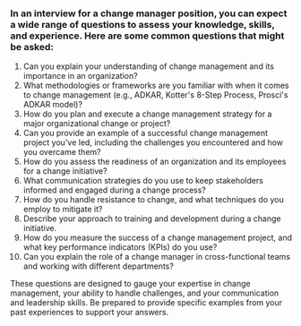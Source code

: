 ### In an interview for a change manager position, you can expect a wide range of questions to assess your knowledge, skills, and experience. Here are some common questions that might be asked:

1. Can you explain your understanding of change management and its importance in an organization?
2. What methodologies or frameworks are you familiar with when it comes to change management (e.g., ADKAR, Kotter's 8-Step Process, Prosci's ADKAR model)?
3. How do you plan and execute a change management strategy for a major organizational change or project?
4. Can you provide an example of a successful change management project you've led, including the challenges you encountered and how you overcame them?
5. How do you assess the readiness of an organization and its employees for a change initiative?
6. What communication strategies do you use to keep stakeholders informed and engaged during a change process?
7. How do you handle resistance to change, and what techniques do you employ to mitigate it?
8. Describe your approach to training and development during a change initiative.
9. How do you measure the success of a change management project, and what key performance indicators (KPIs) do you use?
10. Can you explain the role of a change manager in cross-functional teams and working with different departments?

These questions are designed to gauge your expertise in change management, your ability to handle challenges, and your communication and leadership skills. Be prepared to provide specific examples from your past experiences to support your answers.
